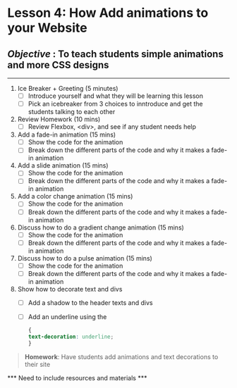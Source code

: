 # Lesson 4: How Add animations to your Website
## *Objective* : To teach students simple animations and more CSS designs
---------------------------------------------------------------------------------------------------------

1. Ice Breaker + Greeting (5 minutes)   
   - [ ] Introduce yourself and what they will be learning this lesson
   - [ ] Pick an icebreaker from 3 choices to inntroduce and get the students talking to each other

2. Review Homework (10 mins)  
    - [ ] Review Flexbox, \<div>, and see if any student needs help

3. Add a fade-in animation (15 mins)  
    - [ ] Show the code for the animation
    - [ ] Break down the different parts of the code and why it makes a fade-in animation

4. Add a slide animation (15 mins)  
    - [ ] Show the code for the animation
    - [ ] Break down the different parts of the code and why it makes a fade-in animation

5. Add a color change animation (15 mins)  
    - [ ] Show the code for the animation
    - [ ] Break down the different parts of the code and why it makes a fade-in animation

6. Discuss how to do a gradient change animation (15 mins)  
    - [ ] Show the code for the animation
    - [ ] Break down the different parts of the code and why it makes a fade-in animation

7. Discuss how to do a pulse animation (15 mins)  
    - [ ] Show the code for the animation
    - [ ] Break down the different parts of the code and why it makes a fade-in animation

8. Show how to decorate text and divs
    - [ ] Add a shadow to the header texts and divs
    - [ ] Add an underline using the   
        ```CSS
        {
        text-decoration: underline;
        }
         ```


> **Homework**: Have students add animations and text decorations to their site

*** Need to include resources and materials ***
